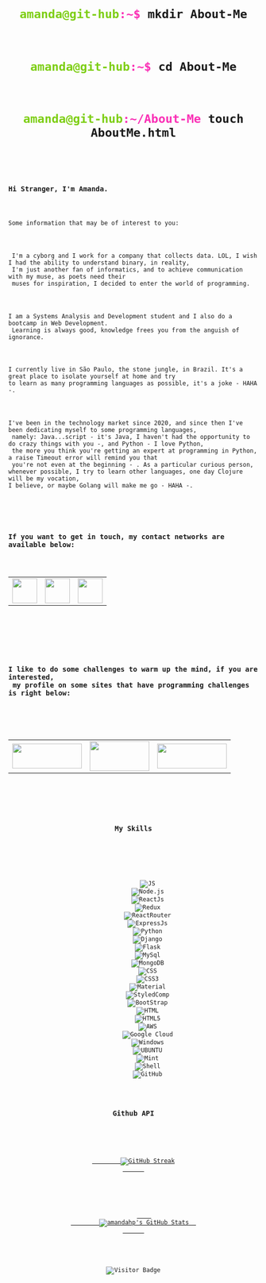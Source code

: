 <!DOCTYPE html>
<html lang="en">
<!--style> 
  body {
    font-family:'Roboto Mono', monospace;
  }

  div {
    display: flex;
    flex-direction: column;
    justify-content: center;
    align-items: center;
  }

  div section {
    width: 450px;
    text-align: center;
  }

  .challenges-site img {
    height: 50px;
    width: 140px;
  }

  .skills {
    width: 30%;
    display: flex;
    flex-direction: row;
    gap: 10px;
    flex-wrap: wrap;
  }
</style-->
<body>
  <div align="center">
    <code>
      <h1><span style="color:#7DCE13">amanda@git-hub</span><span style="color:#FA2FB5">:~$ </span>mkdir About-Me</h1>
      <h1><span style="color:#7DCE13">amanda@git-hub</span><span style="color:#FA2FB5">:~$ </span>cd About-Me</h1>
      <h1><span style="color:#7DCE13">amanda@git-hub</span><span style="color:#FA2FB5">:~/About-Me </span>touch AboutMe.html</h1>
      <section>
        <h3 align='left'>Hi Stranger, I'm Amanda.</h3>
        <p align='left'>Some information that may be of interest to you:</p> 
        <p align='left'> I'm a cyborg and I work for a company that collects data. LOL, I wish I had the ability to understand binary, in reality,<br> I'm just another fan of informatics, and to achieve communication with my muse, as poets need their<br> muses for inspiration, I decided to enter the world of programming.</p>
        <p align='left'>I am a Systems Analysis and Development student and I also do a bootcamp in Web Development.<br> Learning is always good, knowledge frees you from the anguish of ignorance.</p>
        <p align='left'>I currently live in São Paulo, the stone jungle, in Brazil. It's a great place to isolate yourself at home and try<br>to learn as many programming languages as possible, it's a joke - HAHA -.</p>
        <p align='left'>I've been in the technology market since 2020, and since then I've been dedicating myself to some programming languages,<br> namely: Java...script - it's Java, I haven't had the opportunity to do crazy things with you -, and Python - I love Python,<br> the more you think you're getting an expert at programming in Python, a raise Timeout error will remind you that<br> you're not even at the beginning - . As a particular curious person, whenever possible, I try to learn other languages, one day Clojure will be my vocation,<br>I believe, or maybe Golang will make me go - HAHA -.</p> 
      </section>
      <h3 align='left'>If you want to get in touch, my contact networks are available below:</h3>
      <table>
        <tbody>
          <tr> 
            <td><a href="https://www.linkedin.com/in/amanda-h-660bab130/">
              <img height="50" src="https://www.vectorlogo.zone/logos/linkedin/linkedin-ar21.svg" />
            </a></td>
            <td><a href="mailto:amandahoffmann96@gmail.com">
              <img height="50" src="https://www.vectorlogo.zone/logos/gmail/gmail-ar21.svg"/>
            </a></td>
            <td><a href="https://twitter.com/dev_amandahp">
              <img height="50" src="https://www.vectorlogo.zone/logos/twitter/twitter-ar21.svg"/>
            </a></td>
          </tr>
        </tbody>
      </table><br><br>  
    <section>
      <h3 align='left'>I like to do some challenges to warm up the mind, if you are interested,<br> my profile on some sites that have programming challenges is right below:</h3>
    </section>
    <table>
      <tbody>
        <tr class="challenges-site">
          <td><a href="https://www.codewars.com/users/amandahp">
            <img width="140" height="50"src="https://www.codewars.com/users/amandahp/badges/micro" />
          </a></td>
          <td><a href="https://www.hackerrank.com/amandahoffmann96">
            <img width="120" height="60" src="https://upload.vectorlogo.zone/logos/hackerrank/images/7f113bba-8436-47a5-9982-af0bc4c02a8e.svg"/>
          </a></td>
          <td><a href="https://leetcode.com/amandahoffmann96/">
            <img width="140" height="50" src="https://upload.wikimedia.org/wikipedia/commons/0/0a/LeetCode_Logo_black_with_text.svg"/>
          </a></td>
        </tr>
      </tbody>
    </table>
    <p>
      <h3>My Skills</h3>
    </p>
    <div class="skills">
        <img alt="JS" src="https://img.shields.io/badge/JavaScript-F7DF1E?style=for-the-badge&logo=javascript&logoColor=black"/>
        <img alt="Node.js" src="https://img.shields.io/badge/Node.js-43853D?style=for-the-badge&logo=node.js&logoColor=white"/>
        <img alt="ReactJs" src="https://img.shields.io/badge/React-20232A?style=for-the-badge&logo=react&logoColor=61DAFB"/>
        <img alt="Redux" src="https://img.shields.io/badge/Redux-593D88?style=for-the-badge&logo=redux&logoColor=white"/>
        <img alt="ReactRouter" src="https://img.shields.io/badge/React_Router-CA4245?style=for-the-badge&logo=react-router&logoColor=white"/>
        <img alt="ExpressJs" src="https://img.shields.io/badge/Express.js-404D59?style=for-the-badge"/>
        <img alt="Python" src="https://img.shields.io/badge/Python-14354C?style=for-the-badge&logo=python&logoColor=white"/>
        <img alt="Django" src="https://img.shields.io/badge/Django-092E20?style=for-the-badge&logo=django&logoColor=white"/>
        <img alt="Flask" src="https://img.shields.io/badge/Flask-000000?style=for-the-badge&logo=flask&logoColor=white"/>
        <img alt="MySql" src="https://img.shields.io/badge/MySQL-00000F?style=for-the-badge&logo=mysql&logoColor=white"/>
        <img alt="MongoDB" src="https://img.shields.io/badge/MongoDB-4EA94B?style=for-the-badge&logo=mongodb&logoColor=white"/>
        <img alt="CSS" src="https://img.shields.io/badge/CSS3-1572B6?style=for-the-badge&logo=css3&logoColor=white"/>
        <img alt="CSS3" src="https://img.shields.io/badge/CSS-239120?&style=for-the-badge&logo=css3&logoColor=white"/>
        <img alt="Material" src="https://img.shields.io/badge/Material--UI-0081CB?style=for-the-badge&logo=material-ui&logoColor=white"/>
        <img alt="StyledComp" src="https://img.shields.io/badge/styled--components-DB7093?style=for-the-badge&logo=styled-components&logoColor=white"/>
        <img alt="BootStrap" src="https://img.shields.io/badge/Bootstrap-563D7C?style=for-the-badge&logo=bootstrap&logoColor=white"/>
        <img alt="HTML" src="https://img.shields.io/badge/HTML-239120?style=for-the-badge&logo=html5&logoColor=white"/>
        <img alt="HTML5" src="https://img.shields.io/badge/HTML5-E34F26?style=for-the-badge&logo=html5&logoColor=white"/>
        <img alt="AWS" src="https://img.shields.io/badge/Amazon_AWS-232F3E?style=for-the-badge&logo=amazon-aws&logoColor=white"/>
        <img alt="Google Cloud" src="https://img.shields.io/badge/Google_Cloud-4285F4?style=for-the-badge&logo=google-cloud&logoColor=white"/>
        <img alt="Windows" src="https://img.shields.io/badge/Windows-0078D6?style=for-the-badge&logo=windows&logoColor=white"/>
        <img alt="UBUNTU" src="https://img.shields.io/badge/Ubuntu-E95420?style=for-the-badge&logo=ubuntu&logoColor=white"/>
        <img alt="Mint" src="https://img.shields.io/badge/Linux_Mint-87CF3E?style=for-the-badge&logo=linux-mint&logoColor=white"/>
        <img alt="Shell" src="https://img.shields.io/badge/Shell_Script-121011?style=for-the-badge&logo=gnu-bash&logoColor=white"/>
        <img alt="GitHub" src="https://img.shields.io/badge/GitHub-100000?style=for-the-badge&logo=github&logoColor=white"/>
    </div>
    <h3>Github API</h3>
    <p>
      <a href="https://git.io/streak-stats">
        <img src="http://github-readme-streak-stats.herokuapp.com?user=amandahp&amp;theme=github-green-purple&amp;hide_border=true" alt="GitHub Streak">
      </a>
    </p>
    <p>
      <a href="https://awesome-github-stats.azurewebsites.net/index.html??cardType=octocat&theme=midnight-purple&Text=7DCE13&Background=000000&Title=FA2FB5&Ring=FA2FB5">    
        <img  alt="amandahp's GitHub Stats" src="https://awesome-github-stats.azurewebsites.net/user-stats/amandahp?cardType=octocat&theme=midnight-purple&Text=7DCE13&Background=000000&Title=FA2FB5&Ring=FA2FB5" />  
      </a>
    </p>
    <p><img src="https://visitor-badge.laobi.icu/badge?page_id=amandahp.amandahp" alt="Visitor Badge"></p>
  </code>
</html>
